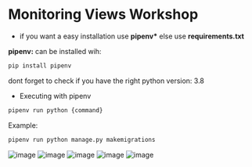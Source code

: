 # Monitoring Views Workshop

* if you want a easy installation use **pipenv\*** else use **requirements.txt**

**pipenv:** can be installed wih:

```bash
pip install pipenv
```

dont forget to check if you have the right python version: 3.8

* Executing with pipenv 
```bash
pipenv run python {command}
```
Example:
```bash
pipenv run python manage.py makemigrations 
```
![image](https://user-images.githubusercontent.com/69432425/153784944-a8792795-b255-4ef6-90a3-f7eb0df9f46d.png)
![image](https://user-images.githubusercontent.com/69432425/153784964-ace33e58-4429-47c2-bff5-e3d1c233593a.png)
![image](https://user-images.githubusercontent.com/69432425/153784975-9c84c6e9-ef43-4b54-b244-6ff0a155227f.png)
![image](https://user-images.githubusercontent.com/69432425/153784999-7c1801b9-c60f-46e4-ba20-2b10303facfc.png)
![image](https://user-images.githubusercontent.com/69432425/153785275-fe81d650-af80-4805-bd55-ec6913fba79f.png)
